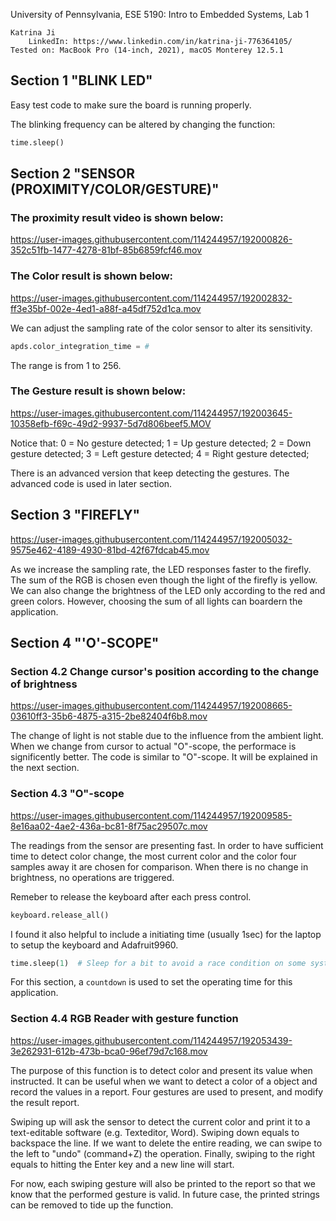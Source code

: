 University of Pennsylvania, ESE 5190: Intro to Embedded Systems, Lab 1

    Katrina Ji
        LinkedIn: https://www.linkedin.com/in/katrina-ji-776364105/
    Tested on: MacBook Pro (14-inch, 2021), macOS Monterey 12.5.1

## Section 1 "BLINK LED"

Easy test code to make sure the board is running properly.

The blinking frequency can be altered by changing the function:
```python
time.sleep()
```

## Section 2 "SENSOR (PROXIMITY/COLOR/GESTURE)"

### The proximity result video is shown below:

https://user-images.githubusercontent.com/114244957/192000826-352c51fb-1477-4278-81bf-85b6859fcf46.mov

### The Color result is shown below:

https://user-images.githubusercontent.com/114244957/192002832-ff3e35bf-002e-4ed1-a88f-a45df752d1ca.mov

We can adjust the sampling rate of the color sensor to alter its sensitivity.
```python
apds.color_integration_time = #
```
The range is from 1 to 256.

### The Gesture result is shown below:
https://user-images.githubusercontent.com/114244957/192003645-10358efb-f69c-49d2-9937-5d7d806beef5.MOV

Notice that:
    0 = No gesture detected;
    1 = Up gesture detected;
    2 = Down gesture detected;
    3 = Left gesture detected;
    4 = Right gesture detected;
 
 There is an advanced version that keep detecting the gestures. The advanced code is used in later section.

## Section 3 "FIREFLY"

https://user-images.githubusercontent.com/114244957/192005032-9575e462-4189-4930-81bd-42f67fdcab45.mov

As we increase the sampling rate, the LED responses faster to the firefly.
The sum of the RGB is chosen even though the light of the firefly is yellow. We can also change the brightness of the LED only according to the red and green colors. However, choosing the sum of all lights can boardern the application.

## Section 4 "'O'-SCOPE"

### Section 4.2 Change cursor's position according to the change of brightness

https://user-images.githubusercontent.com/114244957/192008665-03610ff3-35b6-4875-a315-2be82404f6b8.mov

The change of light is not stable due to the influence from the ambient light. When we change from cursor to actual "O"-scope, the performace is significently better. The code is similar to "O"-scope. It will be explained in the next section.

### Section 4.3 "O"-scope

https://user-images.githubusercontent.com/114244957/192009585-8e16aa02-4ae2-436a-bc81-8f75ac29507c.mov

The readings from the sensor are presenting fast. In order to have sufficient time to detect color change, the most current color and the color four samples away it are chosen for comparison. When there is no change in brightness, no operations are triggered. 

Remeber to release the keyboard after each press control.
```python
keyboard.release_all()
```
I found it also helpful to include a initiating time (usually 1sec) for the laptop to setup the keyboard and Adafruit9960.
```python
time.sleep(1)  # Sleep for a bit to avoid a race condition on some systems
```
For this section, a ```countdown``` is used to set the operating time for this application.

### Section 4.4 RGB Reader with gesture function

https://user-images.githubusercontent.com/114244957/192053439-3e262931-612b-473b-bca0-96ef79d7c168.mov

The purpose of this function is to detect color and present its value when instructed. It can be useful when we want to detect a color of a object and record the values in a report. Four gestures are used to present, and modify the result report. 

Swiping up will ask the sensor to detect the current color and print it to a text-editable software (e.g. Texteditor, Word). Swiping down equals to backspace the line. If we want to delete the entire reading, we can swipe to the left to "undo" (command+Z) the operation. Finally, swiping to the right equals to hitting the Enter key and a new line will start.

For now, each swiping gesture will also be printed to the report so that we know that the performed gesture is valid. In future case, the printed strings can be removed to tide up the function.

